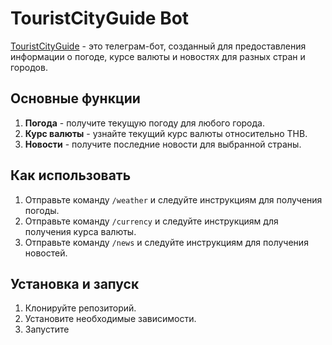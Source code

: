 # TouristCityGuide Bot

[TouristCityGuide](https://t.me/touristcityguide_bot) - это телеграм-бот, созданный для предоставления информации о погоде, курсе валюты и новостях для разных стран и городов.

## Основные функции

1. **Погода** - получите текущую погоду для любого города.
2. **Курс валюты** - узнайте текущий курс валюты относительно THB.
3. **Новости** - получите последние новости для выбранной страны.

## Как использовать

1. Отправьте команду `/weather` и следуйте инструкциям для получения погоды.
2. Отправьте команду `/currency` и следуйте инструкциям для получения курса валюты.
3. Отправьте команду `/news` и следуйте инструкциям для получения новостей.

## Установка и запуск

1. Клонируйте репозиторий.
2. Установите необходимые зависимости.
3. Запустите
